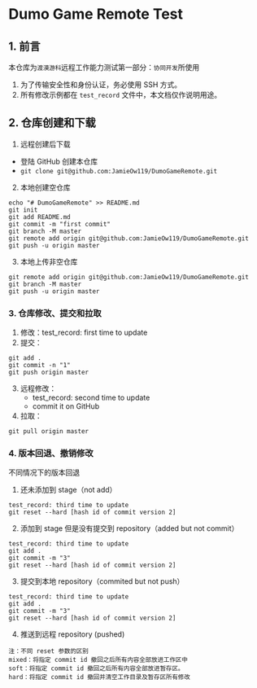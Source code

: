 # Dumo Game Remote Test

## 1. 前言

本仓库为`渡漠游科`远程工作能力测试第一部分：`协同开发`所使用

1. 为了传输安全性和身份认证，务必使用 SSH 方式。
2. 所有修改示例都在 `test_record` 文件中，本文档仅作说明用途。

## 2. 仓库创建和下载

1. 远程创建后下载
- 登陆 GitHub 创建本仓库
- `git clone git@github.com:JamieOw119/DumoGameRemote.git`

2. 本地创建空仓库
```
echo "# DumoGameRemote" >> README.md
git init
git add README.md
git commit -m "first commit"
git branch -M master
git remote add origin git@github.com:JamieOw119/DumoGameRemote.git
git push -u origin master
```

3. 本地上传非空仓库
```
git remote add origin git@github.com:JamieOw119/DumoGameRemote.git
git branch -M master
git push -u origin master
```

### 3. 仓库修改、提交和拉取

1. 修改：test_record: first time to update
2. 提交：
```
git add .
git commit -n "1"
git push origin master
``` 
3. 远程修改：
    - test_record: second time to update 
    - commit it on GitHub
4. 拉取：
```
git pull origin master
```

### 4. 版本回退、撤销修改

不同情况下的版本回退

1. 还未添加到 stage（not add）
```
test_record: third time to update
git reset --hard [hash id of commit version 2]
```
2. 添加到 stage 但是没有提交到 repository（added but not commit）
```
test_record: third time to update
git add .
git commit -m "3"
git reset --hard [hash id of commit version 2]
```
3. 提交到本地 repository（commited but not push）
```
test_record: third time to update
git add .
git commit -m "3"
git reset --hard [hash id of commit version 2]
```

4. 推送到远程 repository (pushed)

```
注：不同 reset 参数的区别
mixed：将指定 commit id 撤回之后所有内容全部放进工作区中
soft：将指定 commit id 撤回之后所有内容全部放进暂存区。
hard：将指定 commit id 撤回并清空工作目录及暂存区所有修改
```